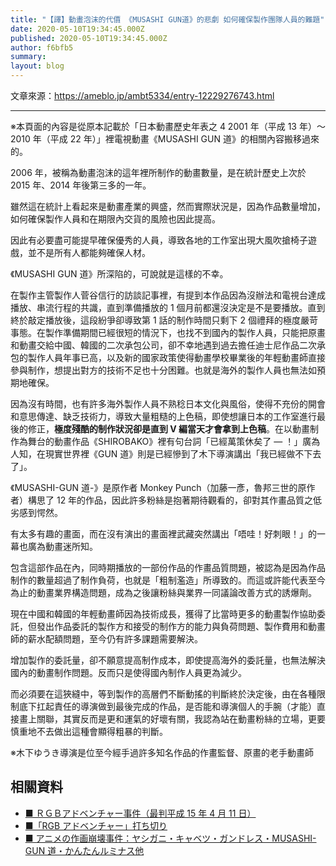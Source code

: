 ```yaml
---
title: "【譯】動畫泡沫的代價 《MUSASHI GUN道》的悲劇 如何確保製作團隊人員的難題"
date: 2020-05-10T19:34:45.000Z
published: 2020-05-10T19:34:45.000Z
author: f6bfb5
summary:
layout: blog
---
```


文章來源：https://ameblo.jp/ambt5334/entry-12229276743.html

---

※本頁面的內容是從原本記載於「日本動畫歷史年表之 4 2001 年（平成 13 年）～ 2010 年（平成 22 年）」裡電視動畫《MUSASHI GUN 道》的相關內容搬移過來的。

2006 年，被稱為動畫泡沫的這年裡所制作的動畫數量，是在統計歷史上次於 2015 年、2014 年後第三多的一年。

雖然這在統計上看起來是動畫產業的興盛，然而實際狀況是，因為作品數量增加，如何確保製作人員和在期限內交貨的風險也因此提高。

因此有必要盡可能提早確保優秀的人員，導致各地的工作室出現大風吹搶椅子遊戲，並不是所有人都能夠確保人材。

《MUSASHI GUN 道》所深陷的，可說就是這樣的不幸。

在製作主管製作人菅谷信行的訪談記事裡，有提到本作品因為沒辦法和電視台達成播放、串流行程的共識，直到準備播放的 1 個月前都還沒決定是不是要播放。直到終於敲定播放後，這段紛爭卻導致第 1 話的制作時間只剩下 2 個禮拜的極度嚴苛事態。在製作準備期間已經很短的情況下，也找不到國內的製作人員，只能把原畫和動畫交給中國、韓國的二次承包公司，卻不幸地遇到過去擔任迪士尼作品二次承包的製作人員年事已高，以及新的國家政策使得動畫學校畢業後的年輕動畫師直接參與制作，想提出對方的技術不足也十分困難。也就是海外的製作人員也無法如預期地確保。

因為沒有時間，也有許多海外製作人員不熟稔日本文化與風俗，使得不充份的開會和意思傳達、缺乏技術力，導致大量粗糙的上色稿，即使想讓日本的工作室進行最後的修正，**極度殘酷的制作狀況卻是直到 V 編當天才會拿到上色稿**。在以動畫制作為舞台的動畫作品《SHIROBAKO》裡有句台詞「已經萬策休矣了 — ！」廣為人知，在現實世界裡《GUN 道》則是已經慘到了木下導演講出「我已經做不下去了」。

《MUSASHI-GUN 道-》是原作者 Monkey Punch（加藤一彥，魯邦三世的原作者）構思了 12 年的作品，因此許多粉絲是抱著期待觀看的，卻對其作畫品質之低劣感到愕然。

有太多有趣的畫面，而在沒有演出的畫面裡武藏突然講出「唔哇！好刺眼！」的一幕也廣為動畫迷所知。

包含這部作品在內，同時期播放的一部份作品的作畫品質問題，被認為是因為作品制作的數量超過了制作負荷，也就是「粗制濫造」所導致的。而這或許能代表至今為止的動畫業界構造問題，成為之後讓粉絲與業界一同議論改善方式的誘爆劑。

現在中國和韓國的年輕動畫師因為技術成長，獲得了比當時更多的動畫製作協助委託，但發出作品委託的製作方和接受的制作方的能力與負荷問題、製作費用和動畫師的薪水配額問題，至今仍有許多課題需要解決。

增加製作的委託量，卻不願意提高制作成本，即使提高海外的委託量，也無法解決國內的動畫制作問題。反而只是使得國內制作人員更為減少。

而必須要在這狹縫中，等到製作的高層們不斷動搖的判斷終於決定後，由在各種限制底下扛起責任的導演做到最後完成的作品，是否能和導演個人的手腕（才能）直接畫上關聯，其實反而是更和運氣的好壞有關，我認為站在動畫粉絲的立場，更要慎重地不去做出這種會顯得粗暴的判斷。

※木下ゆうき導演是位至今經手過許多知名作品的作畫監督、原畫的老手動畫師

## 相關資料

- [■ ＲＧＢアドベンチャー事件（最判平成 15 年 4 月 11 日）](https://www.saegusa-pat.co.jp/copyrighthanrei/1948/)
- [■「RGB アドベンチャー」打ち切り](https://blog.goo.ne.jp/hballoon/e/d1270715d7e03af6c6a51ec60e35a0d3)
- [■ アニメの作画崩壊事件：ヤシガニ・キャベツ・ガンドレス・MUSASHI-GUN 道・かんたんルミナス他](https://middle-edge.jp/articles/h0emD)
